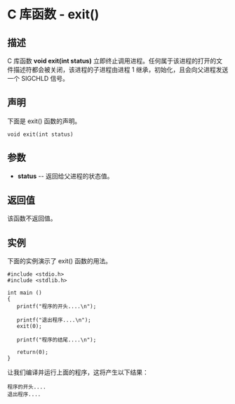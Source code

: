 
# C 库函数 - exit()

  

## 描述

C 库函数 **void exit(int status)** 立即终止调用进程。任何属于该进程的打开的文件描述符都会被关闭，该进程的子进程由进程 1 继承，初始化，且会向父进程发送一个 SIGCHLD 信号。

## 声明

下面是 exit() 函数的声明。

```
void exit(int status)

```

## 参数

*   **status** -- 返回给父进程的状态值。

## 返回值

该函数不返回值。

## 实例

下面的实例演示了 exit() 函数的用法。

```
#include <stdio.h>
#include <stdlib.h>

int main ()
{
   printf("程序的开头....\n");

   printf("退出程序....\n");
   exit(0);

   printf("程序的结尾....\n");

   return(0);
}

```

让我们编译并运行上面的程序，这将产生以下结果：

```
程序的开头....
退出程序....

```

  

